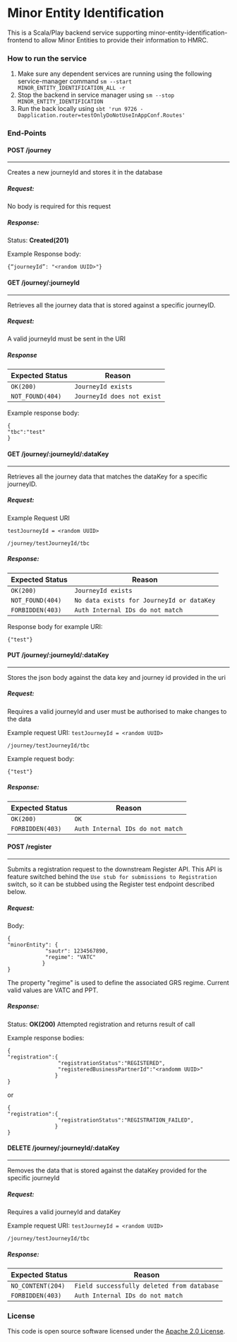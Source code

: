 # Minor Entity Identification

This is a Scala/Play backend service supporting minor-entity-identification-frontend to allow Minor Entities to provide their information to HMRC.

### How to run the service
1. Make sure any dependent services are running using the following service-manager command `sm --start MINOR_ENTITY_IDENTIFICATION_ALL -r`
2. Stop the backend in service manager using `sm --stop MINOR_ENTITY_IDENTIFICATION`
3. Run the back locally using
   `sbt 'run 9726 -Dapplication.router=testOnlyDoNotUseInAppConf.Routes'`

### End-Points

#### POST /journey

---
Creates a new journeyId and stores it in the database

##### Request:
No body is required for this request

##### Response:
Status: **Created(201)**

Example Response body:

```
{“journeyId”: "<random UUID>"}
```

#### GET /journey/:journeyId

---
Retrieves all the journey data that is stored against a specific journeyID.

##### Request:
A valid journeyId must be sent in the URI

##### Response

| Expected Status                         | Reason
|-----------------------------------------|------------------------------
| ```OK(200)```                           |  ```JourneyId exists```
| ```NOT_FOUND(404)```                    | ```JourneyId does not exist```

Example response body:
```
{
"tbc":"test"
}
```

#### GET /journey/:journeyId/:dataKey

---
Retrieves all the journey data that matches the dataKey for a specific journeyID.

##### Request:
Example Request URI

`testJourneyId = <random UUID>`
```
/journey/testJourneyId/tbc
```

##### Response:

| Expected Status                         | Reason
|-----------------------------------------|------------------------------
| ```OK(200)```                           |  ```JourneyId exists```
| ```NOT_FOUND(404)```                    | ```No data exists for JourneyId or dataKey```
| ```FORBIDDEN(403)```                    | ```Auth Internal IDs do not match```


Response body for example URI:
```
{"test"}
```

#### PUT /journey/:journeyId/:dataKey

---
Stores the json body against the data key and journey id provided in the uri

##### Request:
Requires a valid journeyId and user must be authorised to make changes to the data

Example request URI:
`testJourneyId = <random UUID>`
```
/journey/testJourneyId/tbc
```

Example request body:
```
{"test"}
```
##### Response:

| Expected Status                         | Reason
|-----------------------------------------|------------------------------
| ```OK(200)```                           |  ```OK```
| ```FORBIDDEN(403)```                    | ```Auth Internal IDs do not match```


#### POST /register

---
Submits a registration request to the downstream Register API.
This API is feature switched behind the `Use stub for submissions to Registration` switch, so it can be stubbed using the Register test endpoint described below.

##### Request:
Body:

```
{
"minorEntity": {
            "sautr": 1234567890,
            "regime": "VATC"
           }
}
```

The property "regime" is used to define the associated GRS regime. Current valid values
are VATC and PPT.

##### Response:

Status: **OK(200)**
Attempted registration and returns result of call


Example response bodies:
```
{
"registration":{
                "registrationStatus":"REGISTERED",
                "registeredBusinessPartnerId":"<randomm UUID>"
               }
}
```
or
```
{
"registration":{
                "registrationStatus":"REGISTRATION_FAILED",
               }
}
```

#### DELETE /journey/:journeyId/:dataKey

---
Removes the data that is stored against the dataKey provided for the specific journeyId

##### Request:
Requires a valid journeyId and dataKey

Example request URI:
`testJourneyId = <random UUID>`
```
/journey/testJourneyId/tbc
```

##### Response:

| Expected Status                         | Reason
|-----------------------------------------|------------------------------
| ```NO_CONTENT(204)```                   |  ```Field successfully deleted from database```
| ```FORBIDDEN(403)```                    | ```Auth Internal IDs do not match```


### License

This code is open source software licensed under the [Apache 2.0 License]("http://www.apache.org/licenses/LICENSE-2.0.html").